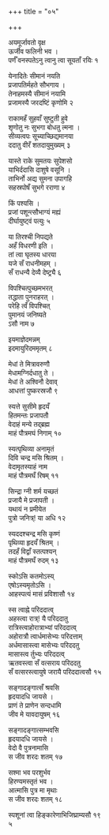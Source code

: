 +++
title = "०५"

+++
 
 

अयमूर्जावतो वृक्ष  
ऊर्जीव फलिनी भव ।  
पर्णँ वनस्पतेऽनु त्वानु त्वा सूयताँ रयिः १  
 

येनादितेः सीमानं नयति  
प्रजापतिर्महते सौभगाय ।  
तेनाहमस्यै सीमानं नयामि  
प्रजामस्यै जरदष्टिं कृणोमि २  
 

राकामहँ सुहवाँ सुष्टुती हुवे  
शृणोतु नः सुभगा बोधतु त्मना ।  
सीव्यत्वपः सूच्याच्छिद्यमानया  
ददातु वीरँ शतदायुमुख्यम् ३  
 

यास्ते राके सुमतयः सुपेशसो  
याभिर्ददासि दाशुषे वसूनि ।  
ताभिर्नो अद्य सुमना उपागहि  
सहस्रपोषँ सुभगे रराणा ४  
 

किं पश्यसि ।  
प्रजां पशून्त्सौभाग्यं मह्यं  
दीर्घायुष्ट्वं पत्युः ५  
 

या तिरश्ची निपद्यते  
अहँ विधरणी इति ।  
तां त्वा घृतस्य धारया  
यजे सँ राधनीमहम् ।  
सँ राधन्यै देव्यै देष्ट्र्यै ६  
 

विपश्चित्पुच्छमभरत्  
तद्धाता पुनराहरत् ।  
परेहि त्वँ विपश्चित्  
पुमानयं जनिष्यते  
ऽसौ नाम ७  
 

इयमाज्ञेदमन्नम्  
इदमायुरिदममृतम् ८  
 

मेधां ते मित्रावरुणौ  
मेधामग्निर्दधातु ते ।  
मेधां ते अश्विनौ देवाव्  
आधत्तां पुष्करस्रजौ ९  
 

स्यत्ते सुसीमे हृदयँ  
हितमन्तः प्रजापतौ  
वेदाहं मन्ये तद्ब्रह्म  
माहं पौत्रमघं निगाम् १०  
 

स्यत्पृथिव्या अनामृतं  
दिवि चन्द्र मसि श्रितम् ।  
वेदामृतस्याहं नाम  
माहं पौत्रमघँ रिषम् ११  
 

सिन्द्रा ग्नी शर्म यच्छतं  
प्रजायै मे प्रजापती ।  
यथायं न प्रमीयेत  
पुत्रो जनित्र्\! या अधि १२  
 

स्यददश्चन्द्र मसि कृष्णं  
पृथिव्या हृदयँ श्रितम् ।  
तदहँ विद्वाँ स्तत्पश्यन्  
माहं पौत्रमघँ रुदम् १३  
 

स्कोऽसि कतमोऽस्य्  
एषोऽस्यमृतोऽसि ।  
आहस्पत्यं मासं प्रविशासौ १४  
 

स्स त्वाह्ने परिददात्व्  
अहस्त्वा रात्र्\! यै परिददातु  
रात्रिस्त्वाहोरात्राभ्यां परिददात्व्  
अहोरात्रौ त्वार्धमासेभ्यः परिदत्ताम्  
अर्धमासास्त्वा मासेभ्यः परिददतु  
मासास्त्व र्तुभ्यः परिददत्व्  
ऋतवस्त्वा सँ वत्सराय परिददतु  
सँ वत्सरस्त्वायुषे जरायै परिददात्वसौ १५  
 

सङ्गादङ्गात्सँ श्रवसि  
हृदयादधि जायसे ।  
प्राणं ते प्राणेन सन्दधामि  
जीव मे यावदायुषम् १६  
 

सङ्गादङ्गात्सम्भवसि  
हृदयादधि जायसे ।  
वेदो वै पुत्रनामासि  
स जीव शरदः शतम् १७  
 

सश्मा भव परशुर्भव  
हिरण्यमस्तृतं भव ।  
आत्मासि पुत्र मा मृथाः  
स जीव शरदः शतम् १८  
 

स्पशूनां त्वा हिङ्कारेणाभिजिघ्राम्यसौ १९   
५  